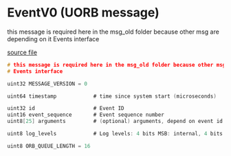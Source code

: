 # EventV0 (UORB message)

this message is required here in the msg_old folder because other msg are depending on it
Events interface

[source file](https://github.com/PX4/PX4-Autopilot/blob/main/msg/px4_msgs_old/msg/EventV0.msg)

```c
# this message is required here in the msg_old folder because other msg are depending on it
# Events interface

uint32 MESSAGE_VERSION = 0

uint64 timestamp			# time since system start (microseconds)

uint32 id                   # Event ID
uint16 event_sequence       # Event sequence number
uint8[25] arguments         # (optional) arguments, depend on event id

uint8 log_levels            # Log levels: 4 bits MSB: internal, 4 bits LSB: external

uint8 ORB_QUEUE_LENGTH = 16

```
